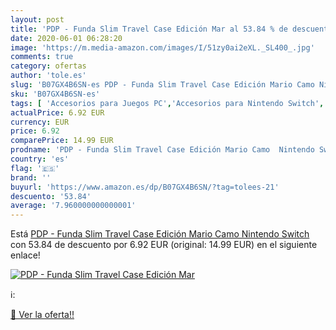 ```yaml
---
layout: post
title: 'PDP - Funda Slim Travel Case Edición Mar al 53.84 % de descuento'
date: 2020-06-01 06:28:20
image: 'https://m.media-amazon.com/images/I/51zy0ai2eXL._SL400_.jpg'
comments: true
category: ofertas
author: 'tole.es'
slug: 'B07GX4B6SN-es PDP - Funda Slim Travel Case Edición Mario Camo Nintendo...'
sku: 'B07GX4B6SN-es'
tags: [ 'Accesorios para Juegos PC','Accesorios para Nintendo Switch','Accesorios para PlayStation 4','Almacenamiento de datos','Almacenamiento de datos externo','Discos duros externos','Electrónica','Hardware y juegos para Nintendo Switch','Hardware y juegos para PlayStation 4','Informática','Juegos y Accesorios para PC','Memoria para Nintendo Switch','Tarjetas de memoria','Tarjetas microSD','Videojuegos','Volantes para PC','nintendo', ]
actualPrice: 6.92 EUR
currency: EUR
price: 6.92
comparePrice: 14.99 EUR
prodname: 'PDP - Funda Slim Travel Case Edición Mario Camo  Nintendo Switch '
country: 'es'
flag: '🇪🇸'
brand: ''
buyurl: 'https://www.amazon.es/dp/B07GX4B6SN/?tag=tolees-21'
descuento: '53.84'
average: '7.960000000000001'
---
```


Está [PDP - Funda Slim Travel Case Edición Mario Camo  Nintendo Switch ](https://www.amazon.es/dp/B07GX4B6SN/?tag=tolees-21) con 53.84 de descuento por 6.92 EUR (original: 14.99 EUR) en el siguiente enlace!

[![PDP - Funda Slim Travel Case Edición Mar](https://m.media-amazon.com/images/I/51zy0ai2eXL._SL400_.jpg)](https://www.amazon.es/dp/B07GX4B6SN/?tag=tolees-21)

ℹ️:


[🛒 Ver la oferta!!](https://www.amazon.es/dp/B07GX4B6SN/?tag=tolees-21)
